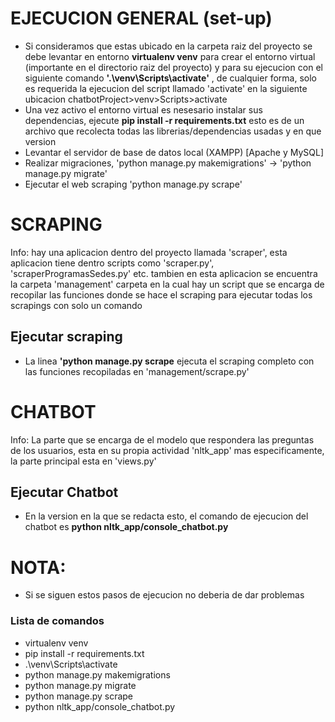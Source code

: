 # **EJECUCION GENERAL (set-up)**
- Si consideramos que estas ubicado en la carpeta raiz del proyecto <chatbotProject> se debe levantar en entorno **virtualenv venv** para crear el entorno virtual (importante en el directorio raiz del proyecto) y para su ejecucion con el siguiente comando **'.\venv\Scripts\activate'** , de cualquier forma, solo es requerida la ejecucion del script llamado 'activate' en la siguiente ubicacion chatbotProject>venv>Scripts>activate
- Una vez activo el entorno virtual es nesesario instalar sus dependencias, ejecute **pip install -r requirements.txt** esto es de un archivo que recolecta todas las librerias/dependencias usadas y en que version
- Levantar el servidor de base de datos local (XAMPP)  [Apache y MySQL]
- Realizar migraciones, 'python manage.py makemigrations' -> 'python manage.py migrate'
- Ejecutar el web scraping 'python manage.py scrape'
# **SCRAPING**
Info: hay una aplicacion dentro del proyecto llamada 'scraper', esta aplicacion tiene dentro scripts como 'scraper.py', 'scraperProgramasSedes.py' etc. tambien en esta aplicacion se encuentra la carpeta 'management'
carpeta en la cual hay un script que se encarga de recopilar las funciones donde se hace el scraping para ejecutar todas los scrapings con solo un comando
## Ejecutar scraping
- La linea **'python manage.py scrape** ejecuta el scraping completo con las funciones recopiladas en 'management/scrape.py'
# **CHATBOT**
Info: La parte que se encarga de el modelo que respondera las preguntas de los usuarios, esta en su propia actividad 'nltk_app' mas especificamente, la parte principal esta en 'views.py'
## Ejecutar Chatbot
- En la version en la que se redacta esto, el comando de ejecucion del chatbot es **python nltk_app/console_chatbot.py**

# NOTA:
- Si se siguen estos pasos de ejecucion no deberia de dar problemas
### Lista de comandos
- virtualenv venv
- pip install -r requirements.txt
- .\venv\Scripts\activate
- python manage.py makemigrations
- python manage.py migrate
- python manage.py scrape
- python nltk_app/console_chatbot.py
